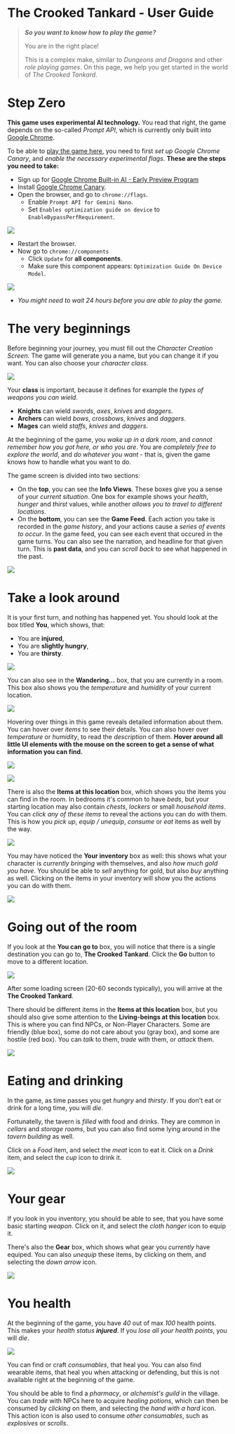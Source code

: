 # The Crooked Tankard - User Guide

> ***So you want to know how to play the game?***
> 
> You are in the right place!
> 
> This is a complex make, similar to _Dungeons and Dragons_ and other _role playing games_. On this page, we help you get started in the world of _The Crooked Tankard_.

# Step Zero

**This game uses experimental AI technology.** You read that right, the game depends on the so-called _Prompt API_, which is currently only built into [Google Chrome](https://www.google.com/chrome/).

To be able to [play the game here](https://crooked-tankard.siocode.hu), you need to first _set up Google Chrome Canary_, and _enable the necessary experimental flags_. **These are the steps you need to take:**

* Sign up for [Google Chrome Built-in AI - Early Preview Program](https://docs.google.com/forms/d/e/1FAIpQLSfZXeiwj9KO9jMctffHPym88ln12xNWCrVkMY_u06WfSTulQg/viewform)
* Install [Google Chrome Canary](https://www.google.com/chrome/canary/).
* Open the browser, and go to `chrome://flags`.
    * Enable `Prompt API for Gemini Nano`.
    * Set `Enables optimization guide on device` to `EnableBypassPerfRequirement`.

![](./images/chrome-flags.png)

* Restart the browser.
* Now go to `chrome://components`
    * Click `Update` for **all components**.
    * Make sure this component appears: `Optimization Guide On Device Model`.

![](./images/chrome-components.png)

* _You might need to wait 24 hours before you are able to play the game._

# The very beginnings

Before beginning your journey, you must fill out the _Character Creation Screen_. The game will generate you a name, but you can change it if you want. You can also choose your _character class_.

![](./images/game-character-creation.png)

Your **class** is important, because it defines for example the _types of weapons you can wield_.

* **Knights** can wield _swords_, _axes_, _knives_ and _daggers_.
* **Archers** can wield _bows_, _crossbows_, _knives_ and _daggers_.
* **Mages** can wield _staffs_, _knives_ and _daggers_.

At the beginning of the game, you _wake up in a dark room_, and _cannot remember how you got here, or who you are_. You are _completely free to explore the world_, and _do whatever you want_ - that is, given the game knows how to handle what you want to do.

The game screen is divided into two sections:

* On the **top**, you can see the **Info Views**. These boxes give you a sense of your _current situation_. One box for example shows your _health_, _hunger_ and _thirst_ values, while another _allows you to travel to different locations_.
* On the **bottom**, you can see the **Game Feed**. Each action you take is recorded in the _game history_, and your actions cause a _series of events to occur_. In the game feed, you can see each event that occured in the game turns. You can also see the narration, and headline for that given turn. This is **past data**, and you can _scroll back_ to see what happened in the past.

![](./images/game-split-screen.png)

# Take a look around

It is your first turn, and nothing has happened yet. You should look at the box titled **You**, which shows, that:

* You are **injured**,
* You are **slightly hungry**,
* You are **thirsty**.

![](./images/game-box-you.png)

You can also see in the **Wandering...** box, that you are currently in a room. This box also shows you the _temperature_ and _humidity_ of your current location.

![](./images/game-box-wandering.png)

Hovering over things in this game reveals detailed information about them. You can hover over _items_ to see their details. You can also hover over _temperature_ or _humidity_, to read the _description_ of them. **Hover around all little UI elements with the mouse on the screen to get a sense of what information you can find.**

![](./images/game-hover-1.png)

![](./images/game-hover-2.png)

There is also the **Items at this location** box, which shows you the items you can find in the room. In bedrooms it's common to have _beds_, but your starting location may also contain _chests_, _lockers_ or small _household items_. You can _click any of these items_ to reveal the actions you can do with them. This is how you _pick up_, _equip / unequip_, _consume_ or _eat_ items as well by the way.

![](./images/game-item-actions.png)

You may have noticed the **Your inventory** box as well: this shows what your character is _currently bringing_ with themselves, and also _how much gold you have_. You should be able to _sell_ anything for gold, but also _buy_ anything as well. Clicking on the items in your inventory will show you the actions you can do with them.

![](./images/game-inventory.png)

# Going out of the room

If you look at the **You can go to** box, you will notice that there is a single destination you can go to, **The Crooked Tankard**. Click the **Go** button to move to a different location.

![](./images/game-box-travel.png)

After some loading screen (20-60 seconds typically), you will arrive at the **The Crooked Tankard**.

There should be different items in the **Items at this location** box, but you should also give some attention to the **Living-beings at this location** box. This is where you can find NPCs, or Non-Player Characters. Some are friendly (blue box), some do not care about you (gray box), and some are hostile (red box). You can _talk_ to them, _trade_ with them, or _attack_ them.

![](./images/game-box-npcs.png)

# Eating and drinking

In the game, as time passes you get _hungry_ and _thirsty_. If you don't eat or drink for a long time, you will _die_.

Fortunatelly, the tavern is _filled_ with food and drinks. They are common in _cellars_ and _storage rooms_, but you can also find some lying around in the _tavern building_ as well.

Click on a _Food_ item, and select the _meat_ icon to eat it. Click on a _Drink_ item, and select the _cup_ icon to drink it.

![](./images/game-drink.png)

# Your gear

If you look in you inventory, you should be able to see, that you have some basic starting _weapon_. Click on it, and select the _cloth hanger_ icon to equip it.

There's also the **Gear** box, which shows what gear you _currently_ have equiped. You can also _unequip_ these items, by clicking on them, and selecting the _down arrow_ icon.

![](./images/game-box-gear.png)

# You health

At the beginning of the game, you have _40_ out of max _100_ health points. This makes your _health status **injured**_. If you _lose all your health points_, you will _die_.

![](./images/game-healthbar.png)

You can find or craft _consumables_, that heal you. You can also find wearable items, that heal you when attacking or defending, but this is not available right at the beginning of the game.

You should be able to find a _pharmacy_, or _alchemist's guild_ in the village. You can _trade_ with NPCs here to acquire _healing potions_, which can then be consumed by _clicking_ on them, and selecting the _hand with a hard_ icon. This action icon is also used to consume _other consumables_, such as _explosives_ or _scrolls_.
